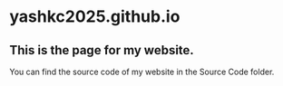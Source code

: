 # yashkc2025.github.io
This is the page for my website.
----------------------------------------------------
You can find the source code of my website in the Source Code folder.
